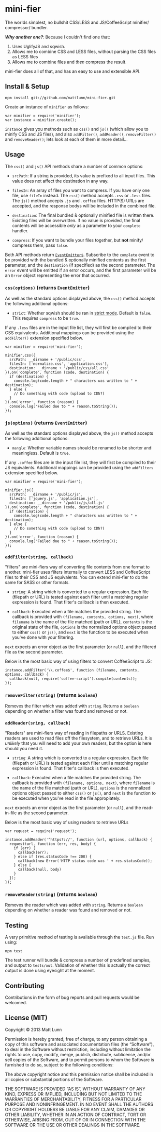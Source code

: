 # mini-fier

The worlds simplest, no bullshit CSS/LESS and JS/CoffeeScript minifier/ compressor/ bundler. 

***Why another one?***: Because I couldn't find one that:

 1. Uses UglifyJS and sqwish.
 2. Allows me to combine CSS and LESS files, without parsing the CSS files as LESS files
 3. Allows me to combine files and *then* compress the result.

mini-fier does all of that, and has an easy to use and extensible API.

## Install & Setup

    npm install git://github.com/mattlunn/mini-fier.git

Create an instance of `minifier` as follows:

    var minifier = require('minifier');
    var instance = minifier.create();
    
`instance` gives you methods such as `css()` and `js()` (which allow you to minify CSS and JS files), and also `addFilter()`,
`addReader()`, `removeFilter()` and `removeReader()`; lets look at each of them in more detail...
## Usage

The `css()` and `js()` API methods share a number of common options:

 - `srcPath`: If a string is provided, its value is prefixed to all input files. This value does not affect
the destination in any way.

 - `filesIn`: An array of files you want to compress. If you have only one file, use `fileIn` instead. The
 `css()` method accepts `.css` or `.less` files. The `js()` method accepts `.js` and `.coffee` files. HTTP(S) URLs are 
 accepted, and the response bodys will be included in the combined file.

 - `destination`: The final bundled & optionally minified file is written there. Existing files will be overwritten. 
 If no value is provided, the final contents will be accessible *only* as a parameter to your `complete` handler.

 - `compress`: If you want to bundle your files together, but **not** minify/ compress them, pass `false`.

Both API methods return [`EventEmitter`s](http://nodejs.org/api/events.html#events_class_events_eventemitter). Subscribe
to the `complete` event to be provided with the bundled & optionally minified contents as the first parameter, and the
`destination` (if specified) as the second parameter. The `error` event will be emitted if an error occurs, and the
first parameter will be an `Error` object representing the error that occurred. 

### `css(options)` (returns `EventEmitter`)

As well as the standard options displayed above, the `css()` method accepts the following
additional options:

 - `strict`: Whether sqwish should be ran in [strict mode](https://github.com/ded/sqwish#strict-optimizations). Default is `false`.
 This requires `compress` to be `true`.

If any `.less` files are in the input file list, they will first be compiled to their CSS equivalents. Additional mappings can
be provided using the `addFilter()` extension specified below.

    var minifier = require('mini-fier');
    
    minifier.css({
      srcPath: __dirname + '/public/css',
      filesIn: ['normalize.css', 'application.css'],
      destination: __dirname + '/public/css/all.css'
    }).on('complete', function (code, destination) {
      if (destination) {
        console.log(code.length + " characters was written to " + destination);
      } else {
        // Do something with code (upload to CDN?)
      }
    }).on('error', function (reason) {
      console.log("Failed due to " + reason.toString());
    });

### `js(options)` (returns `EventEmitter`)

As well as the standard options displayed above, the `js()` method accepts the following
additional options:

 - `mangle`: Whether variable names should be renamed to be shorter and meaningless. Default is `true`.

If any `.coffee` files are in the input file list, they will first be compiled to their JS equivalents. Additional mappings can be provided using the `addFilters` extension specified below.
    
    var minifier = require('mini-fier');
    
    minifier.js({
      srcPath: __dirname + '/public/js',
      filesIn: ['jquery.js', 'application.js'],
      destination: __dirname + '/public/js/all.js'
    }).on('complete', function (code, destination) {
      if (destination) {
        console.log(code.length + " characters was written to " + destination);
      } else {
        // Do something with code (upload to CDN?)
      }
    }).on('error', function (reason) {
      console.log("Failed due to " + reason.toString());
    });

### `addFilter(string, callback)`

"filters" are mini-fiers way of converting file contents from one format to another. mini-fier uses filters internally
to convert LESS and CoffeeScript files to their CSS and JS equivalents. You can extend mini-fier to do the same for
SASS or other formats.

 - `string`: A string which is converted to a regular expression. Each file (filepath or URL) is tested against each
 filter until a matching regular expression is found. That filter's callback is then executed.

 - `callback`: Executed when a file matches the provided string. The callback is provided with `(filename, contents, options, next)`,
 where `filename` is the name of the file matched (path or URL), `contents` is the original state of the file,
 `options` is the normalized options object passed to either `css()` or `js()`, and `next` is the function to be 
 executed when you've done with your filtering.

 `next` expects an error object as the first parameter (or `null`), and the filtered file as the second parameter.
 
Below is the most basic way of using  filters to convert CoffeeScript to JS:
  
    instance.addFilter('\\.coffee$', function (filename, contents, options, callback) {
      callback(null, require('coffee-script').compile(contents));
    });
  
### `removeFilter(string)` (returns `boolean`)

Removes the filter which was added with `string`. Returns a `boolean` depending on whether a filter was found and removed or not.

### `addReader(sring, callback)` 

"Readers" are mini-fiers way of reading in filepaths or URLS. Existing readers are used to read files off the filesystem,
and to retrieve URLs. It is *unlikely* that you will need to add your own readers, but the option is here should you need it.

 - `string`: A string which is converted to a regular expression. Each file (filepath or URL) is tested against each
 filter until a matching regular expression is found. That filter's callback is then executed.

 - `callback`: Executed when a file matches the provided string. The callback is provided with `(filename, options, next)`,
 where `filename` is the name of the file matched (path or URL), `options` is the normalized options object passed to either
 `css()` or `js()`, and `next` is the function to be executed when you've read in the file appropiately.

 `next` expects an error object as the first parameter (or `null`), and the read-in-file as the second parameter.
 
Below is the most basic way of using readers to retrieve URLs
  
    var request = require('request');
  
    instance.addReader('^https?://', function (url, options, callback) {
      request(url, function (err, res, body) {
        if (err) {
          callback(err);
        } else if (res.statusCode !== 200) {
          callback(new Error('HTTP status code was ' + res.statusCode));
        } else {
          callback(null, body)
        }
      });
    });
    
### `removeReader(string)` (returns `boolean`)

Removes the reader which was added with `string`. Returns a `boolean` depending on whether a reader was found and removed or not.

## Testing

A very primitive method of testing is available through the `test.js` file. Run using:

    npm test

The test runner will bundle & compress a number of predefined samples, and output to `tests/out`. Validation
of whether this is actually the correct output is done using eyesight at the moment.

## Contributing

Contributions in the form of bug reports and pull requests would be welcomed.

## License (MIT)

Copyright © 2013 Matt Lunn

Permission is hereby granted, free of charge, to any person obtaining a copy of this software 
and associated documentation files (the “Software”), to deal in the Software without restriction, 
including without limitation the rights to use, copy, modify, merge, publish, distribute, sublicense, 
and/or sell copies of the Software, and to permit persons to whom the Software is furnished to 
do so, subject to the following conditions:

The above copyright notice and this permission notice shall be included in all copies or 
substantial portions of the Software.

THE SOFTWARE IS PROVIDED “AS IS”, WITHOUT WARRANTY OF ANY KIND, EXPRESS OR IMPLIED, 
INCLUDING BUT NOT LIMITED TO THE WARRANTIES OF MERCHANTABILITY, FITNESS FOR A PARTICULAR 
PURPOSE AND NONINFRINGEMENT. IN NO EVENT SHALL THE AUTHORS OR COPYRIGHT HOLDERS BE LIABLE 
FOR ANY CLAIM, DAMAGES OR OTHER LIABILITY, WHETHER IN AN ACTION OF CONTRACT, TORT OR OTHERWISE, 
ARISING FROM, OUT OF OR IN CONNECTION WITH THE SOFTWARE OR THE USE OR OTHER DEALINGS IN THE SOFTWARE.
